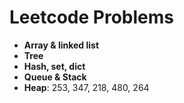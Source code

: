 # Leetcode Problems

- **Array & linked list**
- **Tree**
- **Hash, set, dict**
- **Queue & Stack**
- **Heap**: 253, 347, 218, 480, 264
